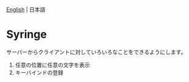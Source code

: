 [English](/.github/README.md) | 日本語

# Syringe

サーバーからクライアントに対していろいろなことをできるようにします。

1. 任意の位置に任意の文字を表示
2. キーバインドの登録

